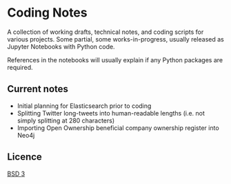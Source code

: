 # Coding Notes
A collection of working drafts, technical notes, and coding scripts for various projects. Some partial, some works-in-progress, usually released as Jupyter Notebooks with Python code.

References in the notebooks will usually explain if any Python packages are required.

## Current notes
- Initial planning for Elasticsearch prior to coding
- Splitting Twitter long-tweets into human-readable lengths (i.e. not simply splitting at 280 characters)
- Importing Open Ownership beneficial company ownership register into Neo4j

## Licence
[BSD 3](LICENSE)
